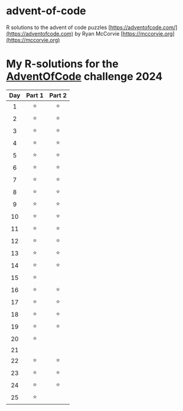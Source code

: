 # advent-of-code

R solutions to the advent of code puzzles [https://adventofcode.com/](https://adventofcode.com) by Ryan McCorvie [https://mccorvie.org](https://mccorvie.org)


# My **R**-solutions for the [AdventOfCode](https://adventofcode.com/) challenge 2024

| Day | Part 1 | Part 2 |
|:---:|:--------:|:--------:|
|  1  |   ⭐  |    ⭐ |
|  2  |   ⭐  |    ⭐ |
|  3  |   ⭐  |    ⭐ |
|  4  |   ⭐  |    ⭐ |
|  5  |   ⭐  |    ⭐ |
|  6  |   ⭐  |    ⭐ | 
|  7  |   ⭐  |    ⭐ |
|  8  |   ⭐  |    ⭐ |
|  9  |   ⭐  |    ⭐ |
| 10  |   ⭐  |    ⭐ |
| 11  |   ⭐  |    ⭐ |
| 12  |   ⭐  |    ⭐ |
| 13  |   ⭐  |    ⭐ |
| 14  |   ⭐  |    ⭐ |
| 15  |   ⭐  |    |
| 16  |   ⭐  |    ⭐ |
| 17  |   ⭐  |    ⭐ |
| 18  |   ⭐  |    ⭐ |
| 19  |   ⭐  |    ⭐ |
| 20  |   ⭐   |        |  
| 21  |        |        |  
| 22  |   ⭐  |    ⭐ |
| 23  |   ⭐  |    ⭐ |
| 24  |   ⭐  |    ⭐ |
| 25  |   ⭐  |    |
